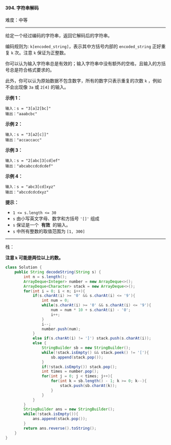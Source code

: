 #### 394. 字符串解码

难度：中等

---

给定一个经过编码的字符串，返回它解码后的字符串。

编码规则为: `k[encoded_string]`，表示其中方括号内部的 `encoded_string` 正好重复 `k` 次。注意 `k` 保证为正整数。

你可以认为输入字符串总是有效的；输入字符串中没有额外的空格，且输入的方括号总是符合格式要求的。

此外，你可以认为原始数据不包含数字，所有的数字只表示重复的次数 `k` ，例如不会出现像 `3a` 或 `2[4]` 的输入。

 **示例 1：** 

```
输入：s = "3[a]2[bc]"
输出："aaabcbc"
```

 **示例 2：** 

```
输入：s = "3[a2[c]]"
输出："accaccacc"
```

 **示例 3：** 

```
输入：s = "2[abc]3[cd]ef"
输出："abcabccdcdcdef"
```

 **示例 4：** 

```
输入：s = "abc3[cd]xyz"
输出："abccdcdcdxyz"
```

 **提示：** 

*   `1 <= s.length <= 30`
*   `s` 由小写英文字母、数字和方括号 `'[]'` 组成
*   `s` 保证是一个  **有效**  的输入。
*   `s` 中所有整数的取值范围为 `[1, 300]`

---

栈：

**注意 `k` 可能是两位以上的数。**

```Java
class Solution {
    public String decodeString(String s) {
        int n = s.length();
        ArrayDeque<Integer> number = new ArrayDeque<>();
        ArrayDeque<Character> stack = new ArrayDeque<>();
        for(int i = 0; i < n; i++){
            if(s.charAt(i) >= '0' && s.charAt(i) <= '9'){
                int num = 0;
                while(s.charAt(i) >= '0' && s.charAt(i) <= '9'){
                    num = num * 10 + s.charAt(i) - '0';
                    i++;
                }
                i--;
                number.push(num);
            }
            else if(s.charAt(i) != ']') stack.push(s.charAt(i));
            else {
                StringBuilder sb = new StringBuilder();
                while(!stack.isEmpty() && stack.peek() != '['){
                    sb.append(stack.pop());
                }
                if(!stack.isEmpty()) stack.pop();
                int times = number.pop();
                for(int j = 0; j < times; j++){
                    for(int k = sb.length() - 1; k >= 0; k--){
                        stack.push(sb.charAt(k));
                    }
                }
            }
        }
        StringBuilder ans = new StringBuilder();
        while(!stack.isEmpty()){
            ans.append(stack.pop());
        }
        return ans.reverse().toString();
    }
}
```